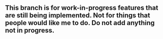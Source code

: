 ## This branch is for work-in-progress features that are still being implemented. Not for things that people would like me to do. Do not add anything not in progress. ##
